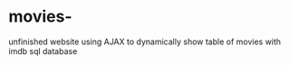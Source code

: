 # movies-
unfinished website using AJAX to dynamically show table of movies with imdb sql database 
